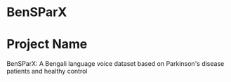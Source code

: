 # BenSParX
# Project Name
BenSParX: A Bengali language voice dataset based on Parkinson's disease patients and healthy control


